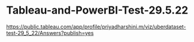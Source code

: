 # Tableau-and-PowerBI-Test-29.5.22

https://public.tableau.com/app/profile/priyadharshini.m/viz/uberdataset-test-29_5_22/Answers?publish=yes
